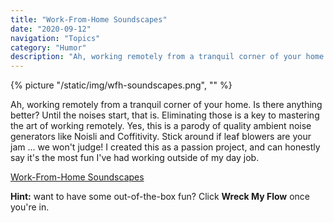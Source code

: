 ```yaml
---
title: "Work-From-Home Soundscapes"
date: "2020-09-12"
navigation: "Topics"
category: "Humor"
description: "Ah, working remotely from a tranquil corner of your home. Is there anything better? Until the noises start, that is."
---
```


{% picture "/static/img/wfh-soundscapes.png", "" %}

Ah, working remotely from a tranquil corner of your home. Is there anything better? Until the noises start, that is. Eliminating those is a key to mastering the art of working remotely. Yes, this is a parody of quality ambient noise generators like Noisli and Coffitivity. Stick around if leaf blowers are your jam ... we won't judge! I created this as a passion project, and can honestly say it's the most fun I've had working outside of my day job. 

[Work-From-Home Soundscapes](https://wfhsounds.netlify.app/)

**Hint:** want to have some out-of-the-box fun? Click **Wreck My Flow** once you're in.